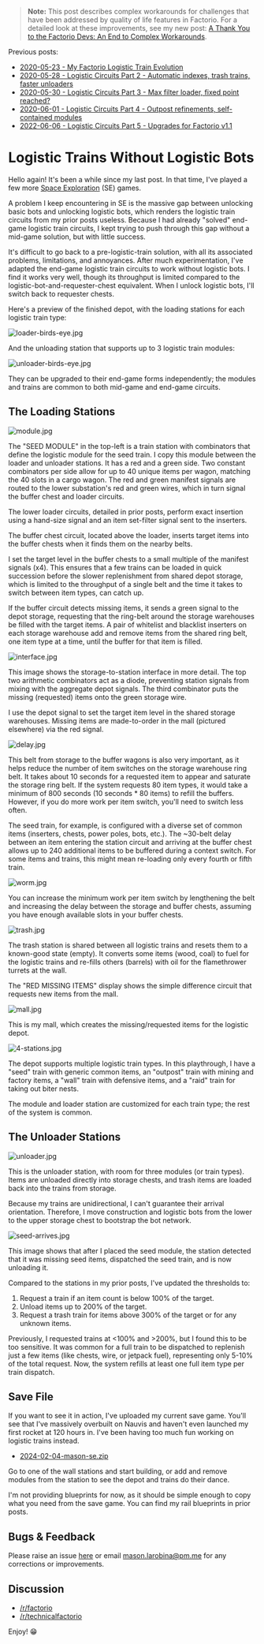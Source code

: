 > **Note:** This post describes complex workarounds for challenges that have been addressed by quality of life features in Factorio. For a detailed look at these improvements, see my new post: [A Thank You to the Factorio Devs: An End to Complex Workarounds](/factorio/2025/08/07/factorio-qol-improvements.html).

Previous posts:

- [2020-05-23 - My Factorio Logistic Train Evolution](/factorio/2020/05/23/logistic-train-evolution.html)
- [2020-05-28 - Logistic Circuits Part 2 - Automatic indexes, trash trains, faster unloaders](/factorio/2020/05/28/logistic-circuits-part-2.html)
- [2020-05-30 - Logistic Circuits Part 3 - Max filter loader, fixed point reached?](/factorio/2020/05/30/max-filter-fast-exact-loader.html)
- [2020-06-01 - Logistic Circuits Part 4 - Outpost refinements, self-contained modules](/factorio/2020/06/01/self-contained-modules.html)
- [2022-06-06 - Logistic Circuits Part 5 - Upgrades for Factorio v1.1](/factorio/2022/06/06/upgrades-for-factorio-1-1.html)

# Logistic Trains Without Logistic Bots

Hello again! It's been a while since my last post. In that time, I've played a few more [Space Exploration](https://mods.factorio.com/mod/space-exploration) (SE) games.

A problem I keep encountering in SE is the massive gap between unlocking basic bots and unlocking logistic bots, which renders the logistic train circuits from my prior posts useless. Because I had already "solved" end-game logistic train circuits, I kept trying to push through this gap without a mid-game solution, but with little success.

It's difficult to go back to a pre-logistic-train solution, with all its associated problems, limitations, and annoyances. After much experimentation, I've adapted the end-game logistic train circuits to work without logistic bots. I find it works very well, though its throughput is limited compared to the logistic-bot-and-requester-chest equivalent. When I unlock logistic bots, I'll switch back to requester chests.

Here's a preview of the finished depot, with the loading stations for each logistic train type:

![loader-birds-eye.jpg](loader-birds-eye.jpg)

And the unloading station that supports up to 3 logistic train modules:

![unloader-birds-eye.jpg](unloader-birds-eye.jpg)

They can be upgraded to their end-game forms independently; the modules and trains are common to both mid-game and end-game circuits.

## The Loading Stations

![module.jpg](module.jpg)

The "SEED MODULE" in the top-left is a train station with combinators that define the logistic module for the seed train. I copy this module between the loader and unloader stations. It has a red and a green side. Two constant combinators per side allow for up to 40 unique items per wagon, matching the 40 slots in a cargo wagon. The red and green manifest signals are routed to the lower substation's red and green wires, which in turn signal the buffer chest and loader circuits.

The lower loader circuits, detailed in prior posts, perform exact insertion using a hand-size signal and an item set-filter signal sent to the inserters.

The buffer chest circuit, located above the loader, inserts target items into the buffer chests when it finds them on the nearby belts.

I set the target level in the buffer chests to a small multiple of the manifest signals (x4). This ensures that a few trains can be loaded in quick succession before the slower replenishment from shared depot storage, which is limited to the throughput of a single belt and the time it takes to switch between item types, can catch up.

If the buffer circuit detects missing items, it sends a green signal to the depot storage, requesting that the ring-belt around the storage warehouses be filled with the target items. A pair of whitelist and blacklist inserters on each storage warehouse add and remove items from the shared ring belt, one item type at a time, until the buffer for that item is filled.

![interface.jpg](interface.jpg)

This image shows the storage-to-station interface in more detail. The top two arithmetic combinators act as a diode, preventing station signals from mixing with the aggregate depot signals. The third combinator puts the missing (requested) items onto the green storage wire.

I use the depot signal to set the target item level in the shared storage warehouses. Missing items are made-to-order in the mall (pictured elsewhere) via the red signal.

![delay.jpg](delay.jpg)

This belt from storage to the buffer wagons is also very important, as it helps reduce the number of item switches on the storage warehouse ring belt. It takes about 10 seconds for a requested item to appear and saturate the storage ring belt. If the system requests 80 item types, it would take a minimum of 800 seconds (10 seconds * 80 items) to refill the buffers. However, if you do more work per item switch, you'll need to switch less often.

The seed train, for example, is configured with a diverse set of common items (inserters, chests, power poles, bots, etc.). The ~30-belt delay between an item entering the station circuit and arriving at the buffer chest allows up to 240 additional items to be buffered during a context switch. For some items and trains, this might mean re-loading only every fourth or fifth train.

![worm.jpg](worm.jpg)

You can increase the minimum work per item switch by lengthening the belt and increasing the delay between the storage and buffer chests, assuming you have enough available slots in your buffer chests.

![trash.jpg](trash.jpg)

The trash station is shared between all logistic trains and resets them to a known-good state (empty). It converts some items (wood, coal) to fuel for the logistic trains and re-fills others (barrels) with oil for the flamethrower turrets at the wall.

The "RED MISSING ITEMS" display shows the simple difference circuit that requests new items from the mall.

![mall.jpg](mall.jpg)

This is my mall, which creates the missing/requested items for the logistic depot.

![4-stations.jpg](4-stations.jpg)

The depot supports multiple logistic train types. In this playthrough, I have a "seed" train with generic common items, an "outpost" train with mining and factory items, a "wall" train with defensive items, and a "raid" train for taking out biter nests.

The module and loader station are customized for each train type; the rest of the system is common.

## The Unloader Stations

![unloader.jpg](unloader.jpg)

This is the unloader station, with room for three modules (or train types). Items are unloaded directly into storage chests, and trash items are loaded back into the trains from storage.

Because my trains are unidirectional, I can't guarantee their arrival orientation. Therefore, I move construction and logistic bots from the lower to the upper storage chest to bootstrap the bot network.

![seed-arrives.jpg](seed-arrives.jpg)

This image shows that after I placed the seed module, the station detected that it was missing seed items, dispatched the seed train, and is now unloading it.

Compared to the stations in my prior posts, I've updated the thresholds to:

1. Request a train if an item count is below 100% of the target.
1. Unload items up to 200% of the target.
1. Request a trash train for items above 300% of the target or for any unknown items.

Previously, I requested trains at \<100% and >200%, but I found this to be too sensitive. It was common for a full train to be dispatched to replenish just a few items (like chests, wire, or jetpack fuel), representing only 5-10% of the total request. Now, the system refills at least one full item type per train dispatch.

## Save File

If you want to see it in action, I've uploaded my current save game. You'll see that I've massively overbuilt on Nauvis and haven't even launched my first rocket at 120 hours in. I've been having too much fun working on logistic trains instead.

- [2024-02-04-mason-se.zip](2024-02-04-mason-se.zip)

Go to one of the wall stations and start building, or add and remove modules from the station to see the depot and trains do their dance.

I'm not providing blueprints for now, as it should be simple enough to copy what you need from the save game. You can find my rail blueprints in prior posts.

## Bugs & Feedback

Please raise an issue [here](http://github.com/mason-larobina/factorio) or email mason.larobina@pm.me for any corrections or improvements.

## Discussion

- [/r/factorio](https://www.reddit.com/r/factorio/comments/1ail40w/logistic_trains_without_logistic_bots_part_6/)
- [/r/technicalfactorio](https://www.reddit.com/r/technicalfactorio/comments/1ail4zg/logistic_trains_without_logistic_bots_part_6/)

Enjoy! 😁
